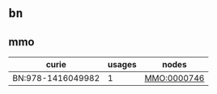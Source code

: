 # `bn`

## mmo

| curie             |   usages | nodes                                                     |
|-------------------|----------|-----------------------------------------------------------|
| BN:978-1416049982 |        1 | [MMO:0000746](http://purl.obolibrary.org/obo/MMO_0000746) |

